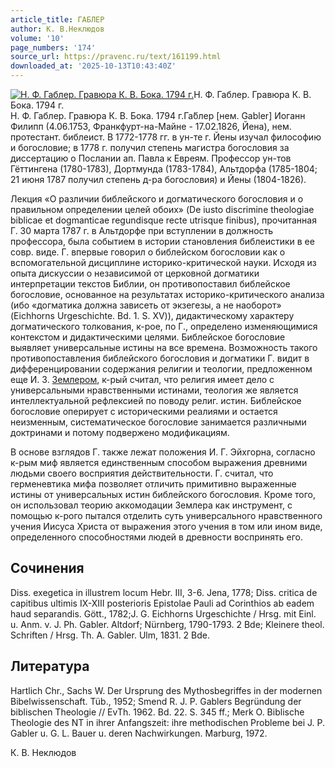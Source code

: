 ```yaml
---
article_title: ГАБЛЕР
author: К. В.Неклюдов
volume: '10'
page_numbers: '174'
source_url: https://pravenc.ru/text/161199.html
downloaded_at: '2025-10-13T10:43:40Z'
---
```


[![Н. Ф. Габлер. Гравюра К. В. Бока. 1794 г.](https://pravenc.ru/data/264/467/1234/i200.jpg "Кликните для увеличения картинки")](https://pravenc.ru/data/264/467/1234/i400.jpg)Н. Ф. Габлер. Гравюра К. В. Бока. 1794 г.  
Н. Ф. Габлер. Гравюра К. В. Бока. 1794 г.Га́блер [нем. Gabler] Иоганн Филипп (4.06.1753, Франкфурт-на-Майне - 17.02.1826, Йена), нем. протестант. библеист. В 1772-1778 гг. в ун-те г. Йены изучал философию и богословие; в 1778 г. получил степень магистра богословия за диссертацию о Послании ап. Павла к Евреям. Профессор ун-тов Гёттингена (1780-1783), Дортмунда (1783-1784), Альтдорфа (1785-1804; 21 июня 1787 получил степень д-ра богословия) и Йены (1804-1826).

Лекция «О различии библейского и догматического богословия и о правильном определении целей обоих» (De iusto discrimine theologiae biblicae et dogmanticae regundisque recte utrisque finibus), прочитанная Г. 30 марта 1787 г. в Альтдорфе при вступлении в должность профессора, была событием в истории становления библеистики в ее совр. виде. Г. впервые говорил о библейском богословии как о вспомогательной дисциплине историко-критической науки. Исходя из опыта дискуссии о независимой от церковной догматики интерпретации текстов Библии, он противопоставил библейское богословие, основанное на результатах историко-критического анализа (ибо «догматика должна зависеть от экзегезы, а не наоборот» (Eichhorns Urgeschichte. Bd. 1. S. XV)), дидактическому характеру догматического толкования, к-рое, по Г., определено изменяющимися контекстом и дидактическими целями. Библейское богословие выявляет универсальные истины на все времена. Возможность такого противопоставления библейского богословия и догматики Г. видит в дифференцировании содержания религии и теологии, предложенном еще И. З. [Землером](https://pravenc.ru/text/Землером.html), к-рый считал, что религия имеет дело с универсальными нравственными истинами, теология же является интеллектуальной рефлексией по поводу религ. истин. Библейское богословие оперирует с историческими реалиями и остается неизменным, систематическое богословие занимается различными доктринами и потому подвержено модификациям.

В основе взглядов Г. также лежат положения И. Г. Эйхгорна, согласно к-рым миф является единственным способом выражения древними людьми своего восприятия действительности. Г. считал, что герменевтика мифа позволяет отличить примитивно выраженные истины от универсальных истин библейского богословия. Кроме того, он использовал теорию аккомодации Землера как инструмент, с помощью к-рого пытался отделить суть универсального нравственного учения Иисуса Христа от выражения этого учения в том или ином виде, определенного способностями людей в древности воспринять его.

## Сочинения

Diss. exegetica in illustrem locum Hebr. III, 3-6. Jena, 1778; Diss. critica de capitibus ultimis IX-XIII posterioris Epistolae Pauli ad Corinthios ab eadem haud separandis. Gött., 1782;J. G. Eichhorns Urgeschichte / Hrsg. mit Einl. u. Anm. v. J. Ph. Gabler. Altdorf; Nürnberg, 1790-1793. 2 Bde; Kleinere theol. Schriften / Hrsg. Th. A. Gabler. Ulm, 1831. 2 Bde.

## Литература

Hartlich Chr., Sachs W. Der Ursprung des Mythosbegriffes in der modernen Bibelwissenschaft. Tüb., 1952; Smend R. J. P. Gablers Begründung der biblischen Theologie // EvTh. 1962. Bd. 22. S. 345 ff.; Merk O. Biblische Theologie des NT in ihrer Anfangszeit: ihre methodischen Probleme bei J. P. Gabler u. G. L. Bauer u. deren Nachwirkungen. Marburg, 1972.

К. В.  Неклюдов
